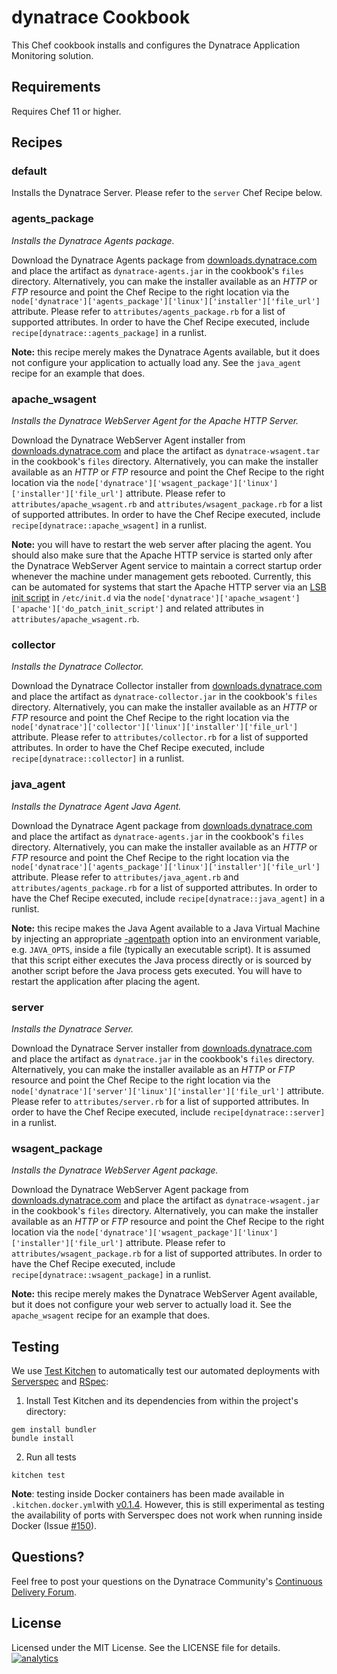 # dynatrace Cookbook

This Chef cookbook installs and configures the Dynatrace Application Monitoring solution.

## Requirements

Requires Chef 11 or higher.

## Recipes

### default

Installs the Dynatrace Server. Please refer to the `server` Chef Recipe below.

### agents_package

*Installs the Dynatrace Agents package.*

Download the Dynatrace Agents package from [downloads.dynatrace.com](http://downloads.dynatrace.com) and place the artifact as `dynatrace-agents.jar` in the cookbook's `files` directory. Alternatively, you can make the installer available as an *HTTP* or *FTP* resource and point the Chef Recipe to the right location via the `node['dynatrace']['agents_package']['linux']['installer']['file_url']` attribute. Please refer to `attributes/agents_package.rb` for a list of supported attributes. In order to have the Chef Recipe executed, include `recipe[dynatrace::agents_package]` in a runlist.

**Note:** this recipe merely makes the Dynatrace Agents available, but it does not configure your application to actually load any. See the `java_agent` recipe for an example that does.

### apache_wsagent

*Installs the Dynatrace WebServer Agent for the Apache HTTP Server.*

Download the Dynatrace WebServer Agent installer from [downloads.dynatrace.com](http://downloads.dynatrace.com) and place the artifact as `dynatrace-wsagent.tar` in the cookbook's `files` directory. Alternatively, you can make the installer available as an *HTTP* or *FTP* resource and point the Chef Recipe to the right location via the `node['dynatrace']['wsagent_package']['linux']['installer']['file_url']` attribute. Please refer to `attributes/apache_wsagent.rb` and `attributes/wsagent_package.rb` for a list of supported attributes. In order to have the Chef Recipe executed, include `recipe[dynatrace::apache_wsagent]` in a runlist.

**Note:** you will have to restart the web server after placing the agent. You should also make sure that the Apache HTTP service is started only after the Dynatrace WebServer Agent service to maintain a correct startup order whenever the machine under management gets rebooted. Currently, this can be automated for systems that start the Apache HTTP server via an [LSB init script](http://refspecs.linuxbase.org/LSB_3.0.0/LSB-generic/LSB-generic/iniscrptact.html) in `/etc/init.d` via the `node['dynatrace']['apache_wsagent']['apache']['do_patch_init_script']` and related attributes in `attributes/apache_wsagent.rb`.

### collector

*Installs the Dynatrace Collector.*

Download the Dynatrace Collector installer from [downloads.dynatrace.com](http://downloads.dynatrace.com) and place the artifact as `dynatrace-collector.jar` in the cookbook's `files` directory. Alternatively, you can make the installer available as an *HTTP* or *FTP* resource and point the Chef Recipe to the right location via the `node['dynatrace']['collector']['linux']['installer']['file_url']` attribute. Please refer to `attributes/collector.rb` for a list of supported attributes. In order to have the Chef Recipe executed, include `recipe[dynatrace::collector]` in a runlist.

### java_agent

*Installs the Dynatrace Agent Java Agent.*

Download the Dynatrace Agent package from [downloads.dynatrace.com](http://downloads.dynatrace.com) and place the artifact as `dynatrace-agents.jar` in the cookbook's `files` directory. Alternatively, you can make the installer available as an *HTTP* or *FTP* resource and point the Chef Recipe to the right location via the `node['dynatrace']['agents_package']['linux']['installer']['file_url']` attribute. Please refer to `attributes/java_agent.rb` and `attributes/agents_package.rb` for a list of supported attributes. In order to have the Chef Recipe executed, include `recipe[dynatrace::java_agent]` in a runlist.

**Note:** this recipe makes the Java Agent available to a Java Virtual Machine by injecting an appropriate [-agentpath](https://community.compuwareapm.com/community/display/DOCDT60/Java+Agent+Configuration) option into an environment variable, e.g. `JAVA_OPTS`, inside a file (typically an executable script). It is assumed that this script either executes the Java process directly or is sourced by another script before the Java process gets executed. You will have to restart the application after placing the agent.

### server

*Installs the Dynatrace Server.*

Download the Dynatrace Server installer from [downloads.dynatrace.com](http://downloads.dynatrace.com) and place the artifact as `dynatrace.jar` in the cookbook's `files` directory. Alternatively, you can make the installer available as an *HTTP* or *FTP* resource and point the Chef Recipe to the right location via the `node['dynatrace']['server']['linux']['installer']['file_url']` attribute. Please refer to `attributes/server.rb` for a list of supported attributes. In order to have the Chef Recipe executed, include `recipe[dynatrace::server]` in a runlist.

### wsagent_package

*Installs the Dynatrace WebServer Agent package.*

Download the Dynatrace WebServer Agent package from [downloads.dynatrace.com](http://downloads.dynatrace.com) and place the artifact as `dynatrace-wsagent.jar` in the cookbook's `files` directory. Alternatively, you can make the installer available as an *HTTP* or *FTP* resource and point the Chef Recipe to the right location via the `node['dynatrace']['wsagent_package']['linux']['installer']['file_url']` attribute. Please refer to `attributes/wsagent_package.rb` for a list of supported attributes. In order to have the Chef Recipe executed, include `recipe[dynatrace::wsagent_package]` in a runlist.

**Note:** this recipe merely makes the Dynatrace WebServer Agent available, but it does not configure your web server to actually load it. See the `apache_wsagent` recipe for an example that does.

## Testing

We use [Test Kitchen](http://kitchen.ci) to automatically test our automated deployments with [Serverspec](http://serverspec.org) and [RSpec](http://rspec.info/):

1) Install Test Kitchen and its dependencies from within the project's directory:

```
gem install bundler
bundle install
```

2) Run all tests

```
kitchen test
```

**Note**: testing inside Docker containers has been made available in `.kitchen.docker.yml`with [v0.1.4](https://github.com/dynaTrace/Dynatrace-Chef/releases/tag/v0.1.4). However, this is still experimental as testing the availability of ports with Serverspec does not work when running inside Docker (Issue [\#150](https://github.com/portertech/kitchen-docker/issues/150)).

## Questions?

Feel free to post your questions on the Dynatrace Community's [Continuous Delivery Forum](https://community.dynatrace.com/community/pages/viewpage.action?pageId=46628921).

## License

Licensed under the MIT License. See the LICENSE file for details.
[![analytics](https://www.google-analytics.com/collect?v=1&t=pageview&_s=1&dl=https%3A%2F%2Fgithub.com%2FdynaTrace&dp=%2FDynatrace-Chef&dt=Dynatrace-Chef&_u=Dynatrace~&cid=github.com%2FdynaTrace&tid=UA-54510554-5&aip=1)]()
